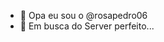 - 👋 Opa eu sou o @rosapedro06
- 🌱 Em busca do Server perfeito...
<!---
rosapedro06/rosapedro06 is a ✨ special ✨ repository because its `README.md` (this file) appears on your GitHub profile.
You can click the Preview link to take a look at your changes.
--->
